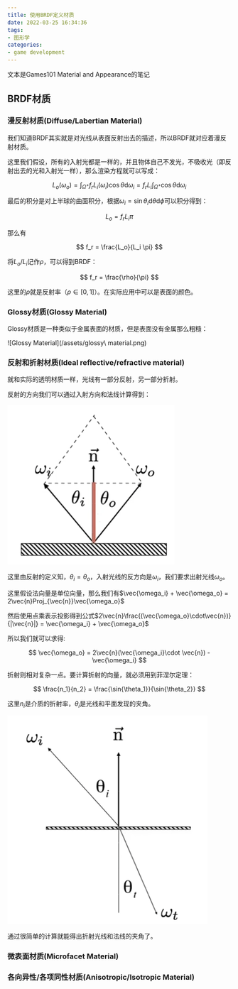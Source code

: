 ```yaml
---
title: 使用BRDF定义材质
date: 2022-03-25 16:34:36
tags:
- 图形学
categories:
- game development
---
```


文本是Games101 Material and Appearance的笔记

<!--more-->

## BRDF材质

### 漫反射材质(Diffuse/Labertian Material)

我们知道BRDF其实就是对光线从表面反射出去的描述，所以BRDF就对应着漫反射材质。

这里我们假设，所有的入射光都是一样的，并且物体自己不发光，不吸收光（即反射出去的光和入射光一样），那么渲染方程就可以写成：

$$
L_o(\omega_o) = \int_{\Omega^+}f_r L_i(\omega_i)\cos{\theta}\text{d}\omega_i = f_rL_i\int_{\Omega^+}\cos{\theta}\text{d}\omega_i
$$

最后的积分是对上半球的曲面积分，根据$\omega_i = \sin{\theta_i}\text{d}\theta\text{d}\phi$可以积分得到：

$$
L_o = f_rL_i\pi
$$

那么有

$$
f_r = \frac{L_o}{L_i \pi}
$$

将$L_o/L_i$记作$\rho$，可以得到BRDF：

$$
f_r = \frac{\rho}{\pi}
$$

这里的$\rho$就是反射率（$\rho \in [0, 1]$）。在实际应用中可以是表面的颜色。

### Glossy材质(Glossy Material)

Glossy材质是一种类似于金属表面的材质，但是表面没有金属那么粗糙：

![Glossy Material](/assets/glossy\ material.png)

### 反射和折射材质(Ideal reflective/refractive material)

就和实际的透明材质一样，光线有一部分反射，另一部分折射。

反射的方向我们可以通过入射方向和法线计算得到：

![反射向量计算示意图](/assets/反射向量计算示意图.png)

这里由反射的定义知，$\theta_i = \theta_o$，入射光线的反方向是$\omega_i$，我们要求出射光线$\omega_o$。

这里假设法向量是单位向量，那么我们有$\vec{\omega_i} + \vec{\omega_o} = 2\vec{n}Proj_{\vec{n}}\vec{\omega_o}$

然后使用点乘表示投影得到公式$2\vec{n}\frac{(\vec{\omega_o}\cdot\vec{n})}{|\vec{n}|} = \vec{\omega_i} + \vec{\omega_o}$

所以我们就可以求得:

$$
\vec{\omega_o} =  2\vec{n}(\vec{\omega_i}\cdot \vec{n}) - \vec{\omega_i}
$$


折射则相对复杂一点。要计算折射的向量，就必须用到菲涅尔定理：

$$
\frac{n_1}{n_2} = \frac{\sin{\theta_1}}{\sin{\theta_2}}
$$

这里$n_i$是介质的折射率，$\theta_i$是光线和平面发现的夹角。

![菲涅尔公式示意图](/assets/菲涅尔公式示意图.png)

通过很简单的计算就能得出折射光线和法线的夹角了。

### 微表面材质(Microfacet Material)



### 各向异性/各项同性材质(Anisotropic/Isotropic Material)

